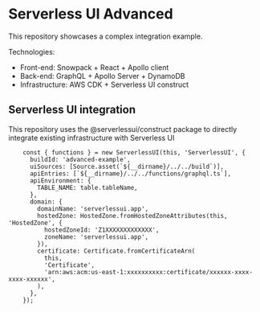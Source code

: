 # Serverless UI Advanced

This repository showcases a complex integration example.

Technologies:

- Front-end: Snowpack + React + Apollo client
- Back-end: GraphQL + Apollo Server + DynamoDB
- Infrastructure: AWS CDK + Serverless UI construct

## Serverless UI integration

This repository uses the @serverlessui/construct package to directly integrate existing infrastructure with Serverless UI

```
    const { functions } = new ServerlessUI(this, 'ServerlessUI', {
      buildId: 'advanced-example',
      uiSources: [Source.asset(`${__dirname}/../../build`)],
      apiEntries: [`${__dirname}/../../functions/graphql.ts`],
      apiEnvironment: {
        TABLE_NAME: table.tableName,
      },
      domain: {
        domainName: 'serverlessui.app',
        hostedZone: HostedZone.fromHostedZoneAttributes(this, 'HostedZone', {
          hostedZoneId: 'Z1XXXXXXXXXXXXX',
          zoneName: 'serverlessui.app',
        }),
        certificate: Certificate.fromCertificateArn(
          this,
          'Certificate',
          'arn:aws:acm:us-east-1:xxxxxxxxxx:certificate/xxxxxx-xxxx-xxxx-xxxxxx',
        ),
      },
    });
```
